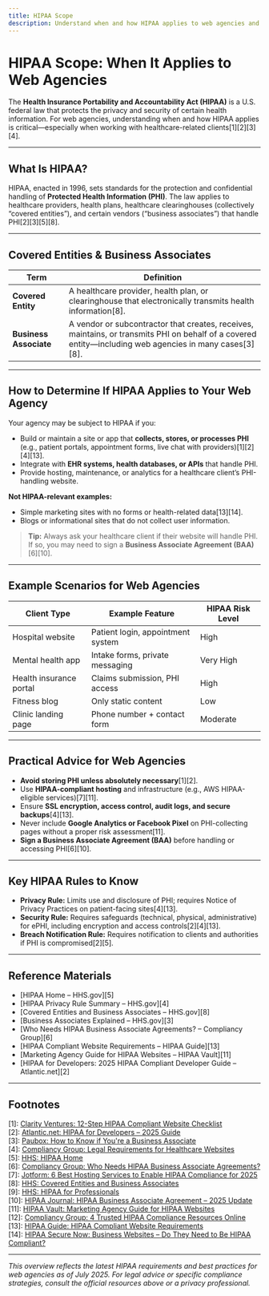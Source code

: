 ```yaml
---
title: HIPAA Scope 
description: Understand when and how HIPAA applies to web agencies and healthcare-related digital projects.
---
```


# HIPAA Scope: When It Applies to Web Agencies

The **Health Insurance Portability and Accountability Act (HIPAA)** is a U.S. federal law that protects the privacy and security of certain health information. For web agencies, understanding when and how HIPAA applies is critical—especially when working with healthcare-related clients[1][2][3][4].

---

## What Is HIPAA?

HIPAA, enacted in 1996, sets standards for the protection and confidential handling of **Protected Health Information (PHI)**. The law applies to healthcare providers, health plans, healthcare clearinghouses (collectively “covered entities”), and certain vendors (“business associates”) that handle PHI[2][3][5][8].

---

## Covered Entities & Business Associates

| Term                | Definition                                                                                                                                           |
|---------------------|------------------------------------------------------------------------------------------------------------------------------------------------------|
| **Covered Entity**  | A healthcare provider, health plan, or clearinghouse that electronically transmits health information[8].                                            |
| **Business Associate** | A vendor or subcontractor that creates, receives, maintains, or transmits PHI on behalf of a covered entity—including web agencies in many cases[3][8]. |

---

## How to Determine If HIPAA Applies to Your Web Agency

Your agency may be subject to HIPAA if you:

- Build or maintain a site or app that **collects, stores, or processes PHI** (e.g., patient portals, appointment forms, live chat with providers)[1][2][4][13].
- Integrate with **EHR systems, health databases, or APIs** that handle PHI.
- Provide hosting, maintenance, or analytics for a healthcare client’s PHI-handling website.

**Not HIPAA-relevant examples:**

- Simple marketing sites with no forms or health-related data[13][14].
- Blogs or informational sites that do not collect user information.

> **Tip:** Always ask your healthcare client if their website will handle PHI. If so, you may need to sign a **Business Associate Agreement (BAA)**[6][10].

---

## Example Scenarios for Web Agencies

| Client Type           | Example Feature                        | HIPAA Risk Level |
|-----------------------|----------------------------------------|------------------|
| Hospital website      | Patient login, appointment system      | High             |
| Mental health app     | Intake forms, private messaging        | Very High        |
| Health insurance portal | Claims submission, PHI access        | High             |
| Fitness blog          | Only static content                    | Low              |
| Clinic landing page   | Phone number + contact form            | Moderate         |

---

## Practical Advice for Web Agencies

- **Avoid storing PHI unless absolutely necessary**[1][2].
- Use **HIPAA-compliant hosting** and infrastructure (e.g., AWS HIPAA-eligible services)[7][11].
- Ensure **SSL encryption, access control, audit logs, and secure backups**[4][13].
- Never include **Google Analytics or Facebook Pixel** on PHI-collecting pages without a proper risk assessment[11].
- **Sign a Business Associate Agreement (BAA)** before handling or accessing PHI[6][10].

---

## Key HIPAA Rules to Know

- **Privacy Rule:** Limits use and disclosure of PHI; requires Notice of Privacy Practices on patient-facing sites[4][13].
- **Security Rule:** Requires safeguards (technical, physical, administrative) for ePHI, including encryption and access controls[2][4][13].
- **Breach Notification Rule:** Requires notification to clients and authorities if PHI is compromised[2][5].

---

## Reference Materials

- [HIPAA Home – HHS.gov][5]
- [HIPAA Privacy Rule Summary – HHS.gov][4]
- [Covered Entities and Business Associates – HHS.gov][8]
- [Business Associates Explained – HHS.gov][3]
- [Who Needs HIPAA Business Associate Agreements? – Compliancy Group][6]
- [HIPAA Compliant Website Requirements – HIPAA Guide][13]
- [Marketing Agency Guide for HIPAA Websites – HIPAA Vault][11]
- [HIPAA for Developers: 2025 HIPAA Compliant Developer Guide – Atlantic.net][2]

---

## Footnotes

[1]: [Clarity Ventures: 12-Step HIPAA Compliant Website Checklist](https://www.clarity-ventures.com/services/hipaa-compliant-websites)  
[2]: [Atlantic.net: HIPAA for Developers – 2025 Guide](https://www.atlantic.net/hipaa-compliant-hosting/hipaa-compliant-developer-guide/)  
[3]: [Paubox: How to Know if You're a Business Associate](https://www.paubox.com/blog/how-to-know-if-youre-a-business-associate)  
[4]: [Compliancy Group: Legal Requirements for Healthcare Websites](https://compliancy-group.com/legal-requirements-for-healthcare-websites/)  
[5]: [HHS: HIPAA Home](https://www.hhs.gov/hipaa/index.html)  
[6]: [Compliancy Group: Who Needs HIPAA Business Associate Agreements?](https://compliancy-group.com/hipaa-business-associate-agreements/)  
[7]: [Jotform: 6 Best Hosting Services to Enable HIPAA Compliance for 2025](https://www.jotform.com/blog/hipaa-compliant-hosting-services/)  
[8]: [HHS: Covered Entities and Business Associates](https://www.hhs.gov/hipaa/for-professionals/covered-entities/index.html)  
[9]: [HHS: HIPAA for Professionals](https://www.hhs.gov/hipaa/for-professionals/index.html)  
[10]: [HIPAA Journal: HIPAA Business Associate Agreement – 2025 Update](https://www.hipaajournal.com/hipaa-business-associate-agreement/)  
[11]: [HIPAA Vault: Marketing Agency Guide for HIPAA Websites](https://www.hipaavault.com/resources/hipaa-compliant-hosting-insights/marketing-agency-guide-for-hipaa-website/)  
[12]: [Compliancy Group: 4 Trusted HIPAA Compliance Resources Online](https://compliancy-group.com/4-trusted-hipaa-compliance-resources-online/)  
[13]: [HIPAA Guide: HIPAA Compliant Website Requirements](https://www.hipaaguide.net/hipaa-compliant-website/)  
[14]: [HIPAA Secure Now: Business Websites – Do They Need to Be HIPAA Compliant?](https://www.hipaasecurenow.com/business-websites-do-they-need-to-be-hipaa-compliant/)

---

*This overview reflects the latest HIPAA requirements and best practices for web agencies as of July 2025. For legal advice or specific compliance strategies, consult the official resources above or a privacy professional.*
